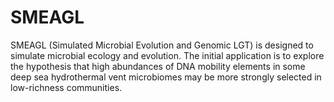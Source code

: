 # SMEAGL
SMEAGL (Simulated Microbial Evolution and Genomic LGT) is designed to simulate microbial ecology and evolution. The initial application is to explore the hypothesis that high abundances of DNA mobility elements in some deep sea hydrothermal vent microbiomes may be more strongly selected in low-richness communities.




